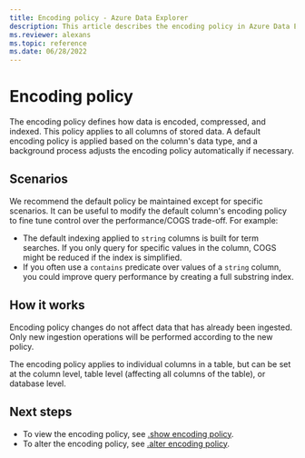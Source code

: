 ```yaml
---
title: Encoding policy - Azure Data Explorer
description: This article describes the encoding policy in Azure Data Explorer.
ms.reviewer: alexans
ms.topic: reference
ms.date: 06/28/2022
---
```

# Encoding policy

The encoding policy defines how data is encoded, compressed, and indexed. This policy applies to all columns of stored data. A default encoding policy is applied based on the column's data type, and a background process adjusts the encoding policy automatically if necessary.

## Scenarios

We recommend the default policy be maintained except for specific scenarios. It can be useful to modify the default column's encoding policy to fine tune control over the performance/COGS trade-off. For example:

* The default indexing applied to `string` columns is built for term searches. If you only query for specific values in the column, COGS might be reduced if the index is simplified.
* If you often use a `contains` predicate over values of a `string` column, you could improve query performance by creating a full substring index.

## How it works

Encoding policy changes do not affect data that has already been ingested. Only new ingestion operations will be performed according to the new policy.

The encoding policy applies to individual columns in a table, but can be set at the column level, table level (affecting all columns of the table), or database level.

## Next steps

* To view the encoding policy, see [.show encoding policy](show-encoding-policy.md).
* To alter the encoding policy, see [.alter encoding policy](alter-encoding-policy.md).
